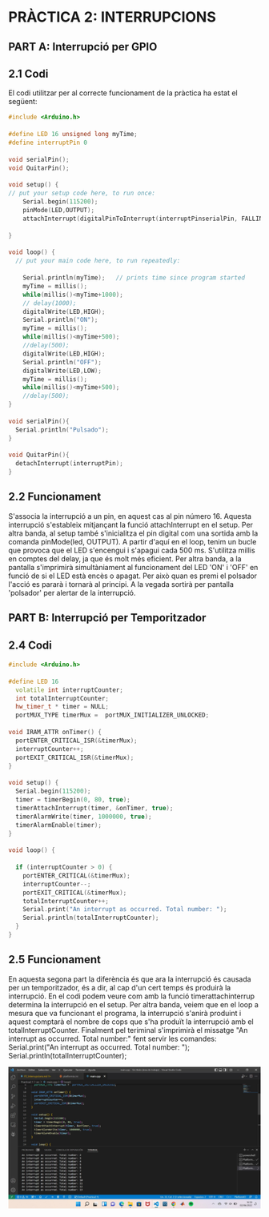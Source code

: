 # **PRÀCTICA 2: INTERRUPCIONS**

## **PART A: Interrupció per GPIO**
## **2.1 Codi** 
El codi utilitzar per al correcte funcionament de la pràctica ha estat el següent:
```c++
#include <Arduino.h>

#define LED 16 unsigned long myTime;  
#define interruptPin 0  

void serialPin();  
void QuitarPin();

void setup() {  
// put your setup code here, to run once:  
    Serial.begin(115200);  
    pinMode(LED,OUTPUT);  
    attachInterrupt(digitalPinToInterrupt(interruptPinserialPin, FALLING));
  
}

void loop() {  
  // put your main code here, to run repeatedly:
  
    Serial.println(myTime);   // prints time since program started  
    myTime = millis();  
    while(millis()<myTime+1000);  
    // delay(1000);             
    digitalWrite(LED,HIGH);  
    Serial.println("ON");  
    myTime = millis();  
    while(millis()<myTime+500);  
    //delay(500);  
    digitalWrite(LED,HIGH);  
    Serial.println("OFF");  
    digitalWrite(LED,LOW);  
    myTime = millis();  
    while(millis()<myTime+500);  
    //delay(500);  
}

void serialPin(){  
  Serial.println("Pulsado");  
}

void QuitarPin(){  
  detachInterrupt(interruptPin);  
}

```

## **2.2 Funcionament**
S'associa la interrupció a un pin, en aquest cas al pin número 16. Aquesta interrupció s'estableix mitjançant la funció attachInterrupt en el setup. Per altra banda, al setup també s'inicialitza el pin digital com una sortida amb la comanda pinMode(led, OUTPUT).
A partir d'aquí en el loop, tenim un bucle que provoca que el LED s'encengui i s'apagui cada 500 ms. S'utilitza millis en comptes del delay, ja que és molt més eficient.
Per altra banda, a la pantalla s'imprimirà simultàniament al funcionament del LED 'ON' i 'OFF' en funció de si el LED està encès o apagat.
Per això quan es premi el polsador l'acció es pararà i tornarà al principi. A la vegada sortirà per pantalla 'polsador' per alertar de la interrupció.


## **PART B: Interrupció per Temporitzador**
## **2.4 Codi**

```c++
#include <Arduino.h>

#define LED 16
  volatile int interruptCounter;  
  int totalInterruptCounter;  
  hw_timer_t * timer = NULL;  
  portMUX_TYPE timerMux =  portMUX_INITIALIZER_UNLOCKED;

void IRAM_ATTR onTimer() {
  portENTER_CRITICAL_ISR(&timerMux);  
  interruptCounter++;
  portEXIT_CRITICAL_ISR(&timerMux);
}

void setup() {
  Serial.begin(115200);  
  timer = timerBegin(0, 80, true);  
  timerAttachInterrupt(timer, &onTimer, true);  
  timerAlarmWrite(timer, 1000000, true);  
  timerAlarmEnable(timer);  
}

void loop() {

  if (interruptCounter > 0) {
    portENTER_CRITICAL(&timerMux);
    interruptCounter--;
    portEXIT_CRITICAL(&timerMux);
    totalInterruptCounter++;  
    Serial.print("An interrupt as occurred. Total number: ");  
    Serial.println(totalInterruptCounter);  
  }
}
```

## **2.5 Funcionament**
En aquesta segona part la diferència és que ara la interrupció és causada per un temporitzador, és a dir, al cap d'un cert temps és produirà la interrupció.
En el codi podem veure com amb la funció timerattachinterrup determina la interrupció en el setup. Per altra banda, veiem que en el loop a mesura que va funcionant el programa, la interrupció s'anirà produint i aquest comptarà el nombre de cops que s'ha produït la interrupció amb el totalInterruptCounter. Finalment pel teriminal s'imprimirà el missatge "An interrupt as occurred. Total number:" fent servir les comandes: Serial.print("An interrupt as occurred. Total number: "); Serial.println(totalInterruptCounter);

![](Practica2InterrupcionsTimer.jpg)
